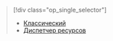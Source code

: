 > [!div class="op_single_selector"]
> * [Классический](../articles/virtual-machines/virtual-machines-linux-classic-troubleshoot-deployment-new-vm.md)
> * [Диспетчер ресурсов](../articles/virtual-machines/virtual-machines-linux-troubleshoot-deployment-new-vm.md)
> 
> 

